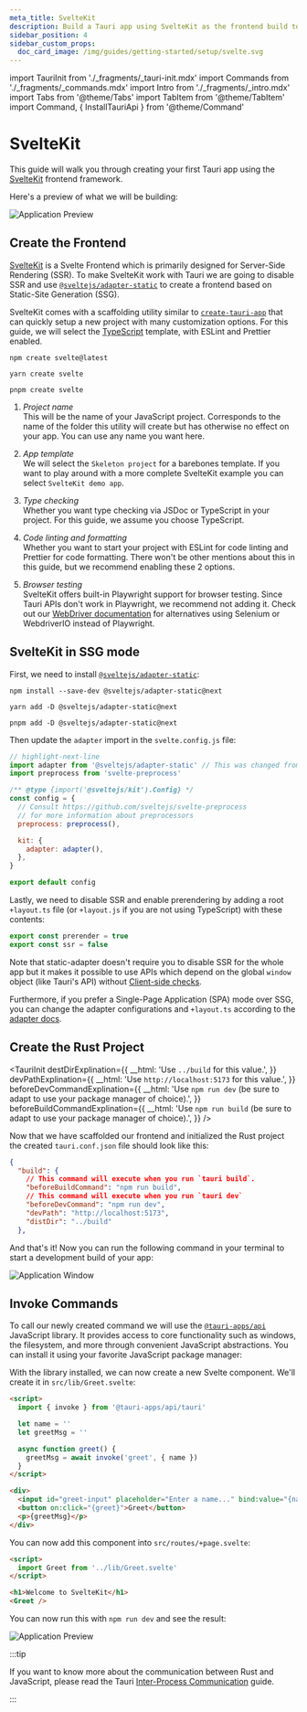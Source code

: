 ```yaml
---
meta_title: SvelteKit
description: Build a Tauri app using SvelteKit as the frontend build tool
sidebar_position: 4
sidebar_custom_props:
  doc_card_image: /img/guides/getting-started/setup/svelte.svg
---
```


import TauriInit from './\_fragments/\_tauri-init.mdx'
import Commands from './\_fragments/\_commands.mdx'
import Intro from './\_fragments/\_intro.mdx'
import Tabs from '@theme/Tabs'
import TabItem from '@theme/TabItem'
import Command, { InstallTauriApi } from '@theme/Command'

# SvelteKit

This guide will walk you through creating your first Tauri app using the [SvelteKit] frontend framework.

<Intro />

Here's a preview of what we will be building:

![Application Preview](/img/guides/getting-started/setup/sveltekit/result.png)

## Create the Frontend

[SvelteKit] is a Svelte Frontend which is primarily designed for Server-Side Rendering (SSR). To make SvelteKit work with Tauri we are going to disable SSR and use [`@sveltejs/adapter-static`] to create a frontend based on Static-Site Generation (SSG).

SvelteKit comes with a scaffolding utility similar to [`create-tauri-app`] that can quickly setup a new project with many customization options. For this guide, we will select the [TypeScript] template, with ESLint and Prettier enabled.

<Tabs groupId="package-manager">
  <TabItem value="npm">

```shell
npm create svelte@latest
```

  </TabItem>

  <TabItem value="Yarn">

```shell
yarn create svelte
```

  </TabItem>

  <TabItem value="pnpm">

```shell
pnpm create svelte
```

  </TabItem>
</Tabs>

1. _Project name_  
   This will be the name of your JavaScript project. Corresponds to the name of the folder this utility will create but has otherwise no effect on your app. You can use any name you want here.

2. _App template_  
   We will select the `Skeleton project` for a barebones template. If you want to play around with a more complete SvelteKit example you can select `SvelteKit demo app`.

3. _Type checking_  
   Whether you want type checking via JSDoc or TypeScript in your project. For this guide, we assume you choose TypeScript.

4. _Code linting and formatting_  
   Whether you want to start your project with ESLint for code linting and Prettier for code formatting. There won't be other mentions about this in this guide, but we recommend enabling these 2 options.

5. _Browser testing_  
   SvelteKit offers built-in Playwright support for browser testing. Since Tauri APIs don't work in Playwright, we recommend not adding it. Check out our [WebDriver documentation] for alternatives using Selenium or WebdriverIO instead of Playwright.

## SvelteKit in SSG mode

<!-- TODO: section intro -->

First, we need to install [`@sveltejs/adapter-static`]:

<Tabs groupId="package-manager">
  <TabItem value="npm">

```shell
npm install --save-dev @sveltejs/adapter-static@next
```

  </TabItem>

  <TabItem value="Yarn">

```shell
yarn add -D @sveltejs/adapter-static@next
```

  </TabItem>

  <TabItem value="pnpm">

```shell
pnpm add -D @sveltejs/adapter-static@next
```

  </TabItem>
</Tabs>

Then update the `adapter` import in the `svelte.config.js` file:

```javascript title=svelte.config.js
// highlight-next-line
import adapter from '@sveltejs/adapter-static' // This was changed from adapter-auto
import preprocess from 'svelte-preprocess'

/** @type {import('@sveltejs/kit').Config} */
const config = {
  // Consult https://github.com/sveltejs/svelte-preprocess
  // for more information about preprocessors
  preprocess: preprocess(),

  kit: {
    adapter: adapter(),
  },
}

export default config
```

Lastly, we need to disable SSR and enable prerendering by adding a root `+layout.ts` file (or `+layout.js` if you are not using TypeScript) with these contents:

```typescript title=src/routes/+layout.ts
export const prerender = true
export const ssr = false
```

Note that static-adapter doesn't require you to disable SSR for the whole app but it makes it possible to use APIs which depend on the global `window` object (like Tauri's API) without [Client-side checks].

Furthermore, if you prefer a Single-Page Application (SPA) mode over SSG, you can change the adapter configurations and `+layout.ts` according to the [adapter docs].

## Create the Rust Project

<TauriInit
destDirExplination={{
    __html: 'Use <code>../build</code> for this value.',
  }}
devPathExplination={{
    __html: 'Use <code>http://localhost:5173</code> for this value.',
  }}
beforeDevCommandExplination={{
    __html:
      'Use <code>npm run dev</code> (be sure to adapt to use your package manager of choice).',
  }}
beforeBuildCommandExplination={{
    __html:
      'Use <code>npm run build</code> (be sure to adapt to use your package manager of choice).',
  }}
/>

Now that we have scaffolded our frontend and initialized the Rust project the created `tauri.conf.json` file should look like this:

```json title=src-tauri/tauri.conf.json
{
  "build": {
    // This command will execute when you run `tauri build`.
    "beforeBuildCommand": "npm run build",
    // This command will execute when you run `tauri dev`
    "beforeDevCommand": "npm run dev",
    "devPath": "http://localhost:5173",
    "distDir": "../build"
  },
```

And that's it! Now you can run the following command in your terminal to start a development build of your app:

<Command name="dev" />

![Application Window](/img/guides/getting-started/setup/sveltekit/init.png)

## Invoke Commands

<Commands />

To call our newly created command we will use the [`@tauri-apps/api`] JavaScript library. It provides access to core functionality such as windows, the filesystem, and more through convenient JavaScript abstractions. You can install it using your favorite JavaScript package manager:

<InstallTauriApi />

With the library installed, we can now create a new Svelte component. We'll create it in `src/lib/Greet.svelte`:

```html title=src/lib/Greet.svelte
<script>
  import { invoke } from '@tauri-apps/api/tauri'

  let name = ''
  let greetMsg = ''

  async function greet() {
    greetMsg = await invoke('greet', { name })
  }
</script>

<div>
  <input id="greet-input" placeholder="Enter a name..." bind:value="{name}" />
  <button on:click="{greet}">Greet</button>
  <p>{greetMsg}</p>
</div>
```

You can now add this component into `src/routes/+page.svelte`:

```html title=src/routes/+page.svelte
<script>
  import Greet from '../lib/Greet.svelte'
</script>

<h1>Welcome to SvelteKit</h1>
<Greet />
```

You can now run this with `npm run dev` and see the result:

![Application Preview](/img/guides/getting-started/setup/sveltekit/result.png)

:::tip

If you want to know more about the communication between Rust and JavaScript, please read the Tauri [Inter-Process Communication][inter-process-communication] guide.

:::

[sveltekit]: https://kit.svelte.dev
[`@sveltejs/adapter-static`]: https://github.com/sveltejs/kit/tree/master/packages/adapter-static
[`create-tauri-app`]: https://github.com/tauri-apps/create-tauri-app
[webdriver documentation]: ../../testing/webdriver/introduction.md
[client-side checks]: https://kit.svelte.dev/faq#integrations-how-do-i-use-a-client-side-only-library-that-depends-on-document-or-window
[adapter docs]: https://github.com/sveltejs/kit/tree/master/packages/adapter-static#spa-mode
[typescript]: https://www.typescriptlang.org
[`@tauri-apps/api`]: ../../../api/js/
[inter-process-communication]: ../../../references/architecture/inter-process-communication/readme.md

